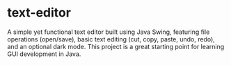# text-editor
 A simple yet functional text editor built using Java Swing, featuring file operations (open/save), basic text editing (cut, copy, paste, undo, redo), and an optional dark mode. This project is a great starting point for learning GUI development in Java.
